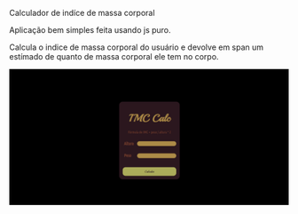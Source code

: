 Calculador de indíce de massa corporal


Aplicação bem simples feita usando js puro.


Calcula o indice de massa corporal do usuário e devolve em span um estímado de quanto de massa corporal ele tem no corpo.


<div align="center">
<img src='https://github.com/viniciuscanutx/imccalcjs/blob/35330732cc4a7175503b03b4d7d83d6abbbc2388/img/6.png' width=800px />